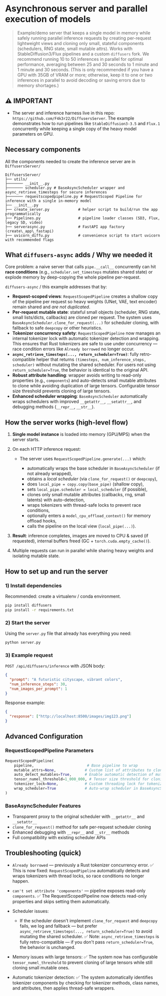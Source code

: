 # Asynchronous server and parallel execution of models

> Example/demo server that keeps a single model in memory while safely running parallel inference requests by creating per-request lightweight views and cloning only small, stateful components (schedulers, RNG state, small mutable attrs). Works with StableDiffusion3/Flux pipelines and a custom `diffusers` fork.
> We recommend running 10 to 50 inferences in parallel for optimal performance, averaging between 25 and 30 seconds to 1 minute and 1 minute and 30 seconds. (This is only recommended if you have a GPU with 35GB of VRAM or more; otherwise, keep it to one or two inferences in parallel to avoid decoding or saving errors due to memory shortages.)

## ⚠️ IMPORTANT

* The server and inference harness live in this repo: `https://github.com/F4k3r22/DiffusersServer`.
  The example demonstrates how to run pipelines like `StableDiffusion3-3.5` and `Flux.1` concurrently while keeping a single copy of the heavy model parameters on GPU.

## Necessary components

All the components needed to create the inference server are in `DiffusersServer/`

```
DiffusersServer/
├── utils/
├─────── __init__.py
├─────── scheduler.py # BaseAsyncScheduler wrapper and async_retrieve_timesteps for secure inferences
├─────── requestscopedpipeline.py # RequestScoped Pipeline for inference with a single in-memory model
├── __init__.py
├── create_server.py             # helper script to build/run the app programmatically
├── Pipelines.py                 # pipeline loader classes (SD3, Flux, legacy SD, video)
├── serverasync.py               # FastAPI app factory (create\_app\_fastapi)
├── uvicorn_diffu.py             # convenience script to start uvicorn with recommended flags
```

## What `diffusers-async` adds / Why we needed it

Core problem: a naive server that calls `pipe.__call__` concurrently can hit **race conditions** (e.g., `scheduler.set_timesteps` mutates shared state) or explode memory by deep-copying the whole pipeline per-request.

`diffusers-async` / this example addresses that by:

* **Request-scoped views**: `RequestScopedPipeline` creates a shallow copy of the pipeline per request so heavy weights (UNet, VAE, text encoder) remain shared and *are not duplicated*.
* **Per-request mutable state**: stateful small objects (scheduler, RNG state, small lists/dicts, callbacks) are cloned per request. The system uses `BaseAsyncScheduler.clone_for_request(...)` for scheduler cloning, with fallback to safe `deepcopy` or other heuristics.
* **Tokenizer concurrency safety**: `RequestScopedPipeline` now manages an internal tokenizer lock with automatic tokenizer detection and wrapping. This ensures that Rust tokenizers are safe to use under concurrency — race condition errors like `Already borrowed` no longer occur.
* **`async_retrieve_timesteps(..., return_scheduler=True)`**: fully retro-compatible helper that returns `(timesteps, num_inference_steps, scheduler)` without mutating the shared scheduler. For users not using `return_scheduler=True`, the behavior is identical to the original API.
* **Robust attribute handling**: wrapper avoids writing to read-only properties (e.g., `components`) and auto-detects small mutable attributes to clone while avoiding duplication of large tensors. Configurable tensor size threshold prevents cloning of large tensors.
* **Enhanced scheduler wrapping**: `BaseAsyncScheduler` automatically wraps schedulers with improved `__getattr__`, `__setattr__`, and debugging methods (`__repr__`, `__str__`).

## How the server works (high-level flow)

1. **Single model instance** is loaded into memory (GPU/MPS) when the server starts.
2. On each HTTP inference request:

   * The server uses `RequestScopedPipeline.generate(...)` which:

     * automatically wraps the base scheduler in `BaseAsyncScheduler` (if not already wrapped),
     * obtains a *local scheduler* (via `clone_for_request()` or `deepcopy`),
     * does `local_pipe = copy.copy(base_pipe)` (shallow copy),
     * sets `local_pipe.scheduler = local_scheduler` (if possible),
     * clones only small mutable attributes (callbacks, rng, small latents) with auto-detection,
     * wraps tokenizers with thread-safe locks to prevent race conditions,
     * optionally enters a `model_cpu_offload_context()` for memory offload hooks,
     * calls the pipeline on the local view (`local_pipe(...)`).
3. **Result**: inference completes, images are moved to CPU & saved (if requested), internal buffers freed (GC + `torch.cuda.empty_cache()`).
4. Multiple requests can run in parallel while sharing heavy weights and isolating mutable state.

## How to set up and run the server

### 1) Install dependencies

Recommended: create a virtualenv / conda environment.

```bash
pip install diffusers
pip install -r requirements.txt
```

### 2) Start the server

Using the `server.py` file that already has everything you need:

```bash
python server.py
```

### 3) Example request

`POST /api/diffusers/inference` with JSON body:

```json
{
  "prompt": "A futuristic cityscape, vibrant colors",
  "num_inference_steps": 30,
  "num_images_per_prompt": 1
}
```

Response example:

```json
{
  "response": ["http://localhost:8500/images/img123.png"]
}
```

## Advanced Configuration

### RequestScopedPipeline Parameters

```python
RequestScopedPipeline(
    pipeline,                        # Base pipeline to wrap
    mutable_attrs=None,             # Custom list of attributes to clone
    auto_detect_mutables=True,      # Enable automatic detection of mutable attributes
    tensor_numel_threshold=1_000_000, # Tensor size threshold for cloning
    tokenizer_lock=None,            # Custom threading lock for tokenizers
    wrap_scheduler=True             # Auto-wrap scheduler in BaseAsyncScheduler
)
```

### BaseAsyncScheduler Features

* Transparent proxy to the original scheduler with `__getattr__` and `__setattr__`
* `clone_for_request()` method for safe per-request scheduler cloning
* Enhanced debugging with `__repr__` and `__str__` methods
* Full compatibility with existing scheduler APIs

## Troubleshooting (quick)

* `Already borrowed` — previously a Rust tokenizer concurrency error.
  ✅ This is now fixed: `RequestScopedPipeline` automatically detects and wraps tokenizers with thread locks, so race conditions no longer happen.

* `can't set attribute 'components'` — pipeline exposes read-only `components`.
  ✅ The RequestScopedPipeline now detects read-only properties and skips setting them automatically.

* Scheduler issues:
  * If the scheduler doesn't implement `clone_for_request` and `deepcopy` fails, we log and fallback — but prefer `async_retrieve_timesteps(..., return_scheduler=True)` to avoid mutating the shared scheduler.
  ✅ Note: `async_retrieve_timesteps` is fully retro-compatible — if you don't pass `return_scheduler=True`, the behavior is unchanged.

* Memory issues with large tensors:
  ✅ The system now has configurable `tensor_numel_threshold` to prevent cloning of large tensors while still cloning small mutable ones.

* Automatic tokenizer detection:
  ✅ The system automatically identifies tokenizer components by checking for tokenizer methods, class names, and attributes, then applies thread-safe wrappers.